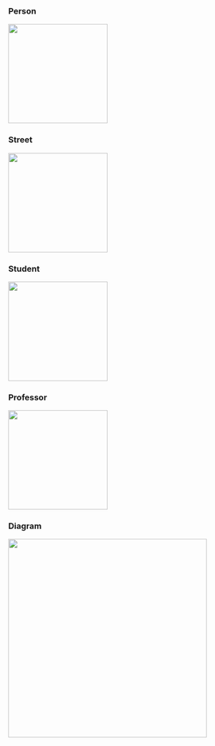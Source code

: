 ### Person

<img src="images/draw.io.person.png" width="200">

### Street

<img src="images/draw.io.street.png" width="200">

### Student

<img src="images/draw.io.student.png" width="200">

### Professor

<img src="images/draw.io.professor.png" width="200">

### Diagram

<img src="draw.io.wholething" width="400">

